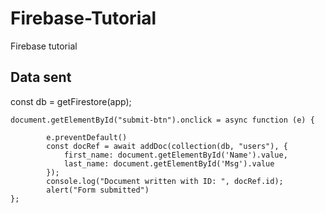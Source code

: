 # Firebase-Tutorial
Firebase tutorial

## Data sent

const db = getFirestore(app);

    document.getElementById("submit-btn").onclick = async function (e) {
        
            e.preventDefault()
            const docRef = await addDoc(collection(db, "users"), {
                first_name: document.getElementById('Name').value,
                last_name: document.getElementById('Msg').value
            });
            console.log("Document written with ID: ", docRef.id);
            alert("Form submitted")
    };

